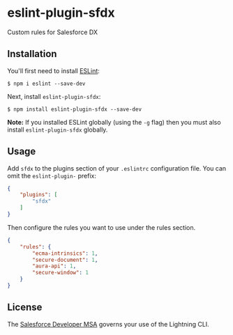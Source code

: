 # eslint-plugin-sfdx

Custom rules for Salesforce DX

## Installation

You'll first need to install [ESLint](http://eslint.org):

```
$ npm i eslint --save-dev
```

Next, install `eslint-plugin-sfdx`:

```
$ npm install eslint-plugin-sfdx --save-dev
```

**Note:** If you installed ESLint globally (using the `-g` flag) then you must also install `eslint-plugin-sfdx` globally.

## Usage

Add `sfdx` to the plugins section of your `.eslintrc` configuration file. You can omit the `eslint-plugin-` prefix:

```json
{
    "plugins": [
        "sfdx"
    ]
}
```


Then configure the rules you want to use under the rules section.

```json
{
    "rules": {
        "ecma-intrinsics": 1,
        "secure-document": 1,
        "aura-api": 1,
        "secure-window": 1
    }
}
```

## License

The [Salesforce Developer MSA](http://www.sfdcstatic.com/assets/pdf/misc/salesforce_Developer_MSA.pdf) governs your use of the Lightning CLI.
